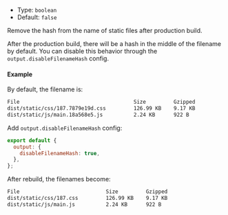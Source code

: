 - Type: `boolean`
- Default: `false`

Remove the hash from the name of static files after production build.

After the production build, there will be a hash in the middle of the filename by default. You can disable this behavior through the `output.disableFilenameHash` config.

#### Example

By default, the filename is:

```bash
File                                     Size         Gzipped
dist/static/css/187.7879e19d.css         126.99 KB    9.17 KB
dist/static/js/main.18a568e5.js          2.24 KB      922 B
```

Add `output.disableFilenameHash` config:

```js
export default {
  output: {
    disableFilenameHash: true,
  },
};
```

After rebuild, the filenames become:

```bash
File                            Size         Gzipped
dist/static/css/187.css         126.99 KB    9.17 KB
dist/static/js/main.js          2.24 KB      922 B
```
